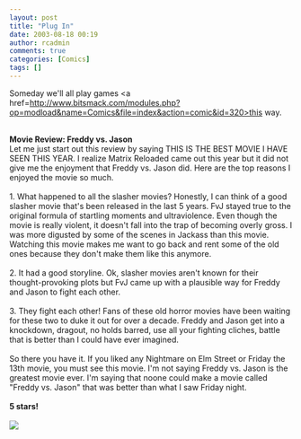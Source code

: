 ```yaml
---
layout: post
title: "Plug In"
date: 2003-08-18 00:19
author: rcadmin
comments: true
categories: [Comics]
tags: []
---
```

Someday we'll all play games <a href=http://www.bitsmack.com/modules.php?op=modload&name=Comics&file=index&action=comic&id=320>this way.</a>
<br />

<br />
<b>Movie Review: Freddy vs. Jason</b>
<br />
Let me just start out this review by saying THIS IS THE BEST MOVIE I HAVE SEEN THIS YEAR. I realize Matrix Reloaded came out this year but it did not give me the enjoyment that Freddy vs. Jason did. Here are the top reasons I enjoyed the movie so much.
<br />

<br />
1. What happened to all the slasher movies? Honestly, I can think of a good slasher movie that's been released in the last 5 years. FvJ stayed true to the original formula of startling moments and ultraviolence. Even though the movie is really violent, it doesn't fall into the trap of becoming overly gross. I was more digusted by some of the scenes in Jackass than this movie. Watching this movie makes me want to go back and rent some of the old ones because they don't make them like this anymore.
<br />

<br />
2. It had a good storyline. Ok, slasher movies aren't known for their thought-provoking plots but FvJ came up with a plausible way for Freddy and Jason to fight each other. 
<br />

<br />
3. They fight each other! Fans of these old horror movies have been waiting for these two to duke it out for over a decade. Freddy and Jason get into a knockdown, dragout, no holds barred, use all your fighting cliches, battle that is better than I could have ever imagined. 
<br />

<br />
So there you have it. If you liked any Nightmare on Elm Street or Friday the 13th movie, you must see this movie. I'm not saying Freddy vs. Jason is the greatest movie ever. I'm saying that noone could make a movie called "Freddy vs. Jason" that was better than what I saw Friday night. 
<br />

<br />
<b>5 stars!</b><Br><br><!--more--><img src='http://dl.bitsmack.com/comics/20030818.gif' alt'' />
